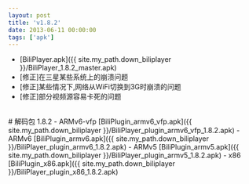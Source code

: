 ```yaml
---
layout: post
title: 'v1.8.2'
date: 2013-06-11 00:00:00
tags: ['apk']
---
```

- [BiliPlayer.apk]({{ site.my_path.down_biliplayer }}/BiliPlayer_1.8.2_master.apk)
- \[修正\]在三星某些系统上的崩溃问题
- \[修正\]某些情况下,网络从WiFi切换到3G时崩溃的问题
- \[修正\]部分视频源容易卡死的问题
<br />
# 解码包 1.8.2
- ARMv6-vfp [BiliPlugin_armv6_vfp.apk]({{ site.my_path.down_biliplayer }}/BiliPlayer_plugin_armv6_vfp_1.8.2.apk)
- ARMv6 [BiliPlugin_armv6.apk]({{ site.my_path.down_biliplayer }}/BiliPlayer_plugin_armv6_1.8.2.apk)
- ARMv5 [BiliPlugin_armv5.apk]({{ site.my_path.down_biliplayer }}/BiliPlayer_plugin_armv5_1.8.2.apk)
- x86 [BiliPlugin_x86.apk]({{ site.my_path.down_biliplayer }}/BiliPlayer_plugin_x86_1.8.2.apk)

